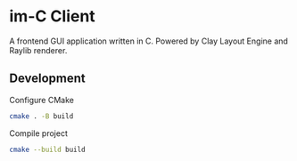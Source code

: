 # im-C Client
A frontend GUI application written in C. Powered by Clay Layout Engine and
Raylib renderer.

## Development

Configure CMake
``` bash
cmake . -B build
```

Compile project
``` bash
cmake --build build
```
